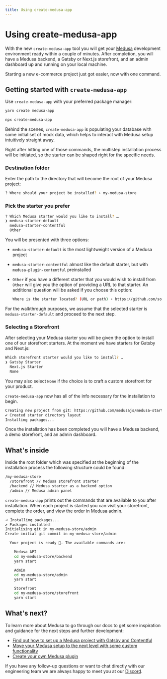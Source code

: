 ```yaml
---
title: Using create-medusa-app
---
```

# Using create-medusa-app
With the new `create-medusa-app` tool you will get your [Medusa](https://github.com/medusajs/medusa) development environment ready within a couple of minutes. After completion, you will have a Medusa backend, a Gatsby or Next.js storefront, and an admin dashboard up and running on your local machine.

Starting a new e-commerce project just got easier, now with one command.

## Getting started with `create-medusa-app`

Use `create-medusa-app` with your preferred package manager:

```bash
yarn create medusa-app

npx create-medusa-app
```

Behind the scenes, `create-medusa-app` is populating your database with some initial set of mock data, which helps to interact with Medusa setup intuitively straight away. 

Right after hitting one of those commands, the multistep installation process will be initiated, so the starter can be shaped right for the specific needs.

### Destination folder

Enter the path to the directory that will become the root of your Medusa project:

```bash
? Where should your project be installed? › my-medusa-store
```

### Pick the starter you prefer

```bash
? Which Medusa starter would you like to install? …
❯ medusa-starter-default
  medusa-starter-contentful
  Other
```

You will be presented with three options:

- `medusa-starter-default` is the most lightweight version of a Medusa project
- `medusa-starter-contentful` almost like the default starter, but with `medusa-plugin-contentful` preinstalled
- `Other` if you have a different starter that you would wish to install from `Other` will give you the option of providing a URL to that starter. An additional question will be asked if you choose this option:

    ```bash
    Where is the starter located? (URL or path) › https://github.com/somecoolusername/my-custom-medusa-starter
    ```

For the walkthrough purposes, we assume that the selected starter is `medusa-starter-default` and proceed to the next step.

### Selecting a Storefront

After selecting your Medusa starter you will be given the option to install one of our storefront starters. At the moment we have starters for Gatsby and Next.js:

```bash
Which storefront starter would you like to install? …
❯ Gatsby Starter
  Next.js Starter
  None
```

You may also select `None` if the choice is to craft a custom storefront for your product. 

`create-medusa-app` now has all of the info necessary for the installation to begin.

```bash
Creating new project from git: https://github.com/medusajs/medusa-starter-default.git
✔ Created starter directory layout
Installing packages...
```

Once the installation has been completed you will have a Medusa backend, a demo storefront, and an admin dashboard.

## What's inside

Inside the root folder which was specified at the beginning of the installation process the following structure could be found:

```bash
/my-medusa-store
  /storefront // Medusa storefront starter
  /backend // Medusa starter as a backend option 
  /admin // Medusa admin panel 
```

`create-medusa-app` prints out the commands that are available to you after installation. When each project is started you can visit your storefront, complete the order, and view the order in Medusa admin.

```bash
⠴ Installing packages...
✔ Packages installed
Initialising git in my-medusa-store/admin
Create initial git commit in my-medusa-store/admin

  Your project is ready 🚀. The available commands are:

    Medusa API
    cd my-medusa-store/backend
    yarn start

    Admin
    cd my-medusa-store/admin
    yarn start

    Storefront
    cd my-medusa-store/storefront
    yarn start
```

## **What's next?**

To learn more about Medusa to go through our docs to get some inspiration and guidance for the next steps and further development:

- [Find out how to set up a Medusa project with Gatsby and Contentful](https://docs.medusajs.com/how-to/headless-ecommerce-store-with-gatsby-contentful-medusa)
- [Move your Medusa setup to the next level with some custom functionality](https://docs.medusajs.com/tutorial/adding-custom-functionality)
- [Create your own Medusa plugin](https://docs.medusajs.com/guides/plugins)

If you have any follow-up questions or want to chat directly with our engineering team we are always happy to meet you at our [Discord](https://discord.gg/DSHySyMu).
